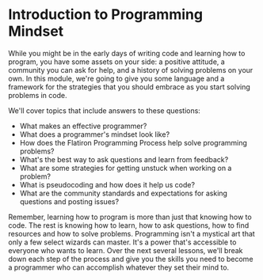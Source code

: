 # Introduction to Programming Mindset

While you might be in the early days of writing code and learning how to program, 
you have some  assets on your side: a positive attitude, a community you can ask 
for help, and  a history of solving problems on your own. In this module, we're going 
to give you  some language and a framework for the strategies that you should embrace 
as you start solving problems in code.

We'll cover topics that include answers to these questions:

- What makes an effective programmer?
- What does a programmer's mindset look like?
- How does the Flatiron Programming Process help solve programming problems?
- What's the best way to ask questions and learn from feedback?
- What are some strategies for getting unstuck when working on a problem?
- What is pseudocoding and how does it help us code?
- What are the community standards and expectations for asking questions and posting issues?

Remember, learning how to program is more than just that knowing how to code. The rest is knowing 
how to learn, how to ask questions, how to find resources and how to solve problems. Programming 
isn't a mystical art that only a few select wizards can master. It's a power that's accessible to 
everyone who wants to learn. Over the next several lessons, we'll break down each step of the
process and give you the skills you need to become a programmer who can
accomplish whatever they set their mind to.


